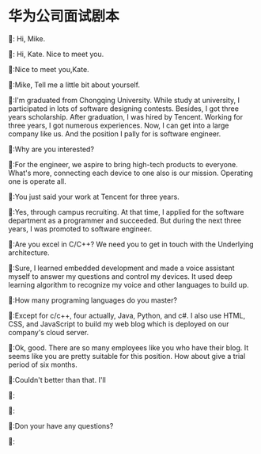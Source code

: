# 华为公司面试剧本
:man:: Hi, Mike.

:woman:: Hi, Kate. Nice to meet you.

:man::Nice to meet you,Kate. 

:woman::Mike, Tell me a little bit about yourself.

:man::I'm graduated from Chongqing University. While study at university, I participated in lots of software designing contests. Besides, I got three years scholarship. After graduation, I was hired by Tencent. Working for three years, I got numerous experiences. Now, I can get into a large company like us. And the position I pally for is software engineer. 

:woman::Why are you interested? 

:man::For the engineer, we aspire to bring high-tech products to everyone. What's more, connecting each device to one also is our mission. Operating one is operate all. 

:woman::You just said your work at Tencent for three years.

:man::Yes, through campus recruiting. At that time, I applied for the software department as a programmer and succeeded. But during the next three years, I was promoted to software engineer. 

:woman::Are you excel in C/C++? We need you to get in touch with the Underlying architecture.

:man::Sure, I learned embedded development and made a voice assistant myself to answer my questions and control my devices. It used deep learning algorithm to recognize my voice and other languages to build up. 

:woman::How many programing languages do you master?

:man::Except for c/c++, four actually, Java, Python, and c#. I also use HTML, CSS, and JavaScript to build my web blog which is deployed on our company's cloud server. 

:woman::Ok, good. There are so many employees like you who have their blog. It seems like you are pretty suitable for this position. How about give a trial period of six months. 

:man::Couldn't better than that. I'll 

:woman::

:man::

:woman::Don your have any questions? 

:man::


